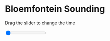<h1>Bloemfontein Sounding</h1>
<p>Drag the slider to change the time</p>

<div class="slidecontainer">
<input oninput='setImage(this)' class="slider" type="range" min="0" max="5" value="0" step="1" />
<img id='img'/>
</div>

<script>
var img = document.getElementById('img');
var img_array = ['/assets/images/skwt/skd_blm_wrfout_d01_2020-05-14_12:00:00.png',
'/assets/images/skwt/skd_blm_wrfout_d01_2020-05-14_18:00:00.png',
'/assets/images/skwt/skd_blm_wrfout_d01_2020-05-15_00:00:00.png',
'/assets/images/skwt/skd_blm_wrfout_d01_2020-05-15_06:00:00.png',
'/assets/images/skwt/skd_blm_wrfout_d01_2020-05-15_12:00:00.png',];
function setImage(obj)
{
        var value = obj.value;
        img.src = img_array[value];

}
</script>
